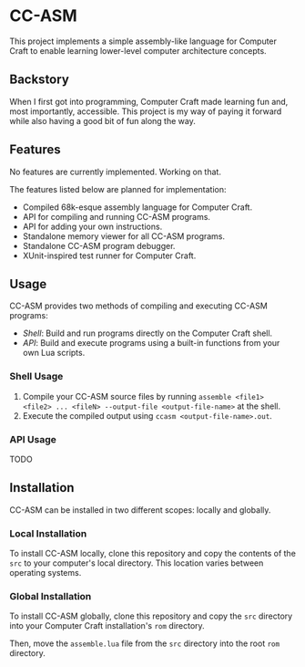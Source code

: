 # CC-ASM

This project implements a simple assembly-like language for Computer Craft to
enable learning lower-level computer architecture concepts.

## Backstory

When I first got into programming, Computer Craft made learning fun and, most
importantly, accessible. This project is my way of paying it forward while also
having a good bit of fun along the way.

## Features

No features are currently implemented. Working on that.

The features listed below are planned for implementation:
* Compiled 68k-esque assembly language for Computer Craft.
* API for compiling and running CC-ASM programs.
* API for adding your own instructions.
* Standalone memory viewer for all CC-ASM programs.
* Standalone CC-ASM program debugger.
* XUnit-inspired test runner for Computer Craft.

## Usage

CC-ASM provides two methods of compiling and executing CC-ASM programs:
* *Shell*: Build and run programs directly on the Computer Craft shell.
* *API*: Build and execute programs using a built-in functions from your own
Lua scripts.

### Shell Usage
1. Compile your CC-ASM source files by running `assemble <file1> <file2> ... <fileN>
--output-file <output-file-name>`
at the shell.
2. Execute the compiled output using `ccasm <output-file-name>.out`.

### API Usage

TODO

## Installation

CC-ASM can be installed in two different scopes: locally and globally.

### Local Installation

To install CC-ASM locally, clone this repository and copy the contents
of the `src` to your computer's local directory. This location varies
between operating systems.

### Global Installation

To install CC-ASM globally, clone this repository and copy the `src` directory
into your Computer Craft installation's `rom` directory.

Then, move the `assemble.lua` file from the `src` directory into the root
`rom` directory.
